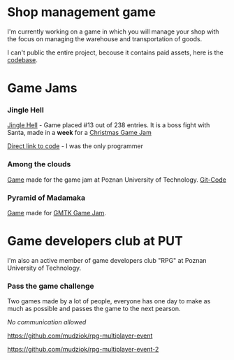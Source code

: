 # Shop management game
I'm currently working on a game in which you will manage your shop with the focus on managing the warehouse and transportation of goods.

I can't public the entire project, becouse it contains paid assets, here is the [codebase](https://github.com/kris659/ShopManagementGamePrototype-Codebase).




# Game Jams
### Jingle Hell
[Jingle Hell](https://github.com/kris659/jingle-hell) - Game placed #13 out of 238 entries. It is a boss fight with Santa, made in a **week** for a [Christmas Game Jam](https://itch.io/jam/jame-gam-christmas-edition)

[Direct link to code](https://github.com/kris659/jingle-hell/tree/main/My%20project/Assets/Scripts) - I was the only programmer
### Among the clouds
[Game](https://kris659.itch.io/among-the-clouds) made for the game jam at Poznan University of Technology. [Git-Code](https://github.com/Wiechete/Sky-Plane-game/tree/main/Sky%20plane/Assets/Scripts)
### Pyramid of Madamaka
[Game](https://kris659.itch.io/pyramid-of-madamaka) made for [GMTK Game Jam]().
# Game developers club at PUT
I'm also an active member of game developers club "RPG" at Poznan University of Technology.


### Pass the game challenge
Two games made by a lot of people, everyone has one day to make as much as possible and passes the game to the next pearson.

*No communication allowed*

https://github.com/mudziok/rpg-multiplayer-event

https://github.com/mudziok/rpg-multiplayer-event-2

